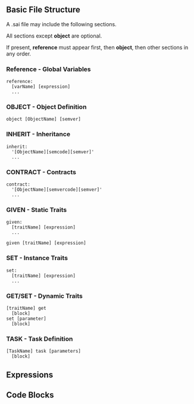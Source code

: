 
## Basic File Structure

A .sai file may include the following sections. 

All sections except **object** are optional. 

If present, **reference** must appear first, then **object**, then other sections in any order.

### Reference - Global Variables

	reference:
	  [varName] [expression]
	  ...

### OBJECT - Object Definition

	object [ObjectName] [semver]

### INHERIT - Inheritance

	inherit: 
	  '[ObjectName][semcode][semver]'
	  ...

### CONTRACT - Contracts

	contract: 
	  '[ObjectName][semvercode][semver]'
	  ...

### GIVEN - Static Traits

	given:
	  [traitName] [expression] 
	  ...

	given [traitName] [expression]


### SET - Instance Traits

	set:
	  [traitName] [expression]
	  ...

### GET/SET - Dynamic Traits

	[traitName] get
	  [block]
	set [parameter]
	  [block]
	

### TASK - Task Definition

	[TaskName] task [parameters]
	  [block]


## Expressions

## Code Blocks
